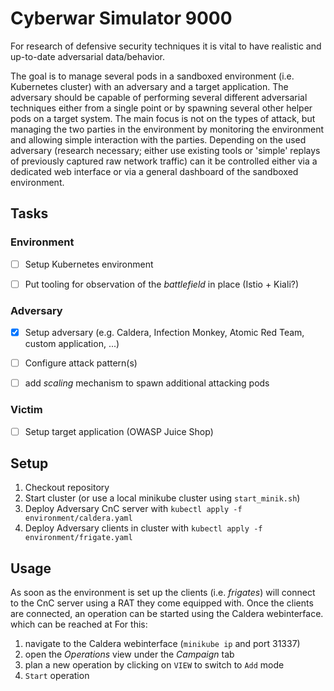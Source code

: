 # Cyberwar Simulator 9000

For research of defensive security techniques it is vital to have realistic and up-to-date adversarial data/behavior.

The goal is to manage several pods in a sandboxed environment (i.e. Kubernetes cluster) with an adversary and a target application.
The adversary should be capable of performing several different adversarial techniques either from a single point or by spawning several other helper pods on a target system. 
The main focus is not on the types of attack, but managing the two parties in the environment by monitoring the environment and allowing simple interaction with the parties.
Depending on the used adversary (research necessary; either use existing tools or 'simple' replays of previously captured raw network traffic) can it be controlled either via a dedicated web interface or via a general dashboard of the sandboxed environment.


## Tasks

### Environment

- [ ] Setup Kubernetes environment 
- [ ] Put tooling for observation of the _battlefield_ in place (Istio + Kiali?)


### Adversary

- [x] Setup adversary (e.g. Caldera, Infection Monkey, Atomic Red Team, custom application, ...)
- [ ] Configure attack pattern(s)
- [ ] add _scaling_ mechanism to spawn additional attacking pods


### Victim

- [ ] Setup target application (OWASP Juice Shop)




## Setup

1. Checkout repository
2. Start cluster (or use a local minikube cluster using `start_minik.sh`)
3. Deploy Adversary CnC server with `kubectl apply -f environment/caldera.yaml`
4. Deploy Adversary clients in cluster with `kubectl apply -f environment/frigate.yaml`


## Usage

As soon as the environment is set up the clients (i.e. _frigates_) will connect to the CnC server using a RAT they come equipped with.
Once the clients are connected, an operation can be started using the Caldera webinterface. which can be reached at 
For this:
 1. navigate to the Caldera webinterface (`minikube ip` and port 31337)
 2. open the _Operations_ view under the _Campaign_ tab
 3. plan a new operation by clicking on `VIEW` to switch to `Add` mode
 4. `Start` operation


